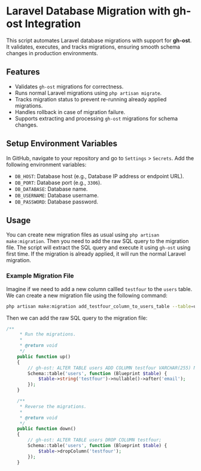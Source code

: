 # Laravel Database Migration with gh-ost Integration

This script automates Laravel database migrations with support for **gh-ost**. It validates, executes, and tracks migrations, ensuring smooth schema changes in production environments.

## Features

- Validates `gh-ost` migrations for correctness.
- Runs normal Laravel migrations using `php artisan migrate`.
- Tracks migration status to prevent re-running already applied migrations.
- Handles rollback in case of migration failure.
- Supports extracting and processing `gh-ost` migrations for schema changes.

## Setup Environment Variables

In GitHub, navigate to your repository and go to `Settings` > `Secrets`. Add the following environment variables:

- `DB_HOST`: Database host (e.g., Database IP address or endpoint URL).
- `DB_PORT`: Database port (e.g., `3306`).
- `DB_DATABASE`: Database name.
- `DB_USERNAME`: Database username.
- `DB_PASSWORD`: Database password.

## Usage

You can create new migration files as usual using `php artisan make:migration`. Then you need to add the raw SQL query to the migration file. The script will extract the SQL query and execute it using `gh-ost` using first time. If the migration is already applied, it will run the normal Laravel migration.

### Example Migration File

Imagine if we need to add a new column callled `testfour` to the `users` table. We can create a new migration file using the following command:

```bash
php artisan make:migration add_testfour_column_to_users_table --table=users
```

Then we can add the raw SQL query to the migration file:

```php
/**
     * Run the migrations.
     *
     * @return void
     */
    public function up()
    {   
        // gh-ost: ALTER TABLE users ADD COLUMN testfour VARCHAR(255) NULL AFTER email;
        Schema::table('users', function (Blueprint $table) {
            $table->string('testfour')->nullable()->after('email');
        });
    }

    /**
     * Reverse the migrations.
     *
     * @return void
     */
    public function down()
    {   
        // gh-ost: ALTER TABLE users DROP COLUMN testfour; 
        Schema::table('users', function (Blueprint $table) {
            $table->dropColumn('testfour');
        });
    }
```






#